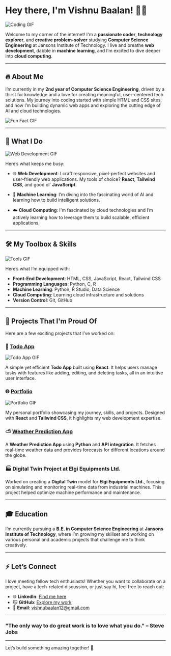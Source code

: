 # Hey there, I'm Vishnu Baalan! 👋🚀

![Coding GIF](https://media.giphy.com/media/du3J3cXyzhj75IOgvA/giphy.gif)

Welcome to my corner of the internet! I'm a **passionate coder**, **technology explorer**, and **creative problem-solver** studying **Computer Science Engineering** at Jansons Institute of Technology. I live and breathe **web development**, dabble in **machine learning**, and I’m excited to dive deeper into **cloud computing**.

---

## 🔥 About Me

I’m currently in my **2nd year of Computer Science Engineering**, driven by a thirst for knowledge and a love for creating meaningful, user-centered tech solutions. My journey into coding started with simple HTML and CSS sites, and now I’m building dynamic web apps and exploring the cutting edge of AI and cloud technologies.

![Fun Fact GIF](https://media.giphy.com/media/13HgwGsXF0aiGY/giphy.gif)

---

## 💼 What I Do

![Web Development GIF](https://media.giphy.com/media/l0MYt5jPR6QX5pnqM/giphy.gif)

Here’s what keeps me busy:

- 🌐 **Web Development**: I craft responsive, pixel-perfect websites and user-friendly web applications. My tools of choice? **React**, **Tailwind CSS**, and good ol' **JavaScript**.
  
- 🧠 **Machine Learning**: I’m diving into the fascinating world of AI and learning how to build intelligent solutions.

- ☁️ **Cloud Computing**: I'm fascinated by cloud technologies and I’m actively learning how to leverage them to build scalable, efficient applications.

---

## 🛠️ My Toolbox & Skills

![Tools GIF](https://media.giphy.com/media/fwbzI2kV3Qrlpkh59e/giphy.gif)

Here’s what I’m equipped with:

- **Front-End Development**: HTML, CSS, JavaScript, React, Tailwind CSS
- **Programming Languages**: Python, C, R
- **Machine Learning**: Python, R Studio, Data Science
- **Cloud Computing**: Learning cloud infrastructure and solutions
- **Version Control**: Git, GitHub

---

## 🚀 Projects That I'm Proud Of

Here are a few exciting projects that I’ve worked on:

### 📝 [Todo App](https://github.com/vishnubaalan/todo-app)

![Todo App GIF](https://media.giphy.com/media/j5pVz6wmweb0k/giphy.gif)

A simple yet efficient **Todo App** built using **React**. It helps users manage tasks with features like adding, editing, and deleting tasks, all in an intuitive user interface.

### 🌐 [Portfolio](https://github.com/vishnubaalan/portfolio)

![Portfolio GIF](https://media.giphy.com/media/3oEjI6SIIHBdRxXI40/giphy.gif)

My personal portfolio showcasing my journey, skills, and projects. Designed with **React** and **Tailwind CSS**, it highlights my web development expertise.

### ⛅ [Weather Prediction App](https://github.com/vishnubaalan/weather-app)

A **Weather Prediction App** using **Python** and **API integration**. It fetches real-time weather data and provides forecasts for different locations around the globe.

### 🏭 **Digital Twin Project at Elgi Equipments Ltd.**

Worked on creating a **Digital Twin** model for **Elgi Equipments Ltd.**, focusing on simulating and monitoring real-time data from industrial machines. This project helped optimize machine performance and maintenance.

---

## 🎓 Education

I’m currently pursuing a **B.E. in Computer Science Engineering** at **Jansons Institute of Technology**, where I’m growing my skillset and working on various personal and academic projects that challenge me to think creatively.

---

## ⚡ Let’s Connect

I love meeting fellow tech enthusiasts! Whether you want to collaborate on a project, have a tech-related discussion, or just say hi, feel free to reach out:

- 🌐 **LinkedIn**: [Find me here](https://www.linkedin.com/in/vishnu-baalan)
- 🐱 **GitHub**: [Explore my work](https://github.com/vishnubaalan)
- 📧 **Email**: vishnubaalan12@gmail.com

---

### "The only way to do great work is to love what you do." – Steve Jobs
---

Let’s build something amazing together! 🌟
